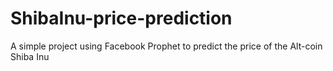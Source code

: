 # ShibaInu-price-prediction
A simple project using Facebook Prophet to predict the price of the Alt-coin Shiba Inu
